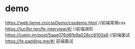 # demo
https://web.lieme.cn/cssDemo/cssdemo.html  //前端常用css
https://lucifer.ren/fe-interview/#/  //前端进阶
https://juejin.im/post/5aae076d6fb9a028cc6100a9   //前端面试
https://fe.padding.me/#/   前端面试

